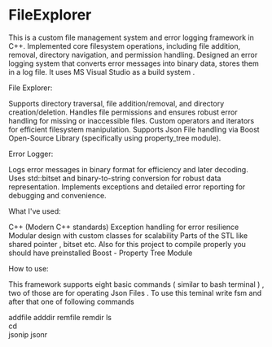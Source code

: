 # FileExplorer

This is a custom file management system and error logging framework in C++.
Implemented core filesystem operations, including file addition, removal, directory navigation, and permission handling.
Designed an error logging system that converts error messages into binary data, stores them in a log file.
It uses MS Visual Studio as a build system .

File Explorer:

  Supports directory traversal, file addition/removal, and directory creation/deletion.
  Handles file permissions and ensures robust error handling for missing or inaccessible files.
  Custom operators and iterators for efficient filesystem manipulation.
  Supports Json File handling via Boost Open-Source Library (specifically using property_tree module).

Error Logger:

  Logs error messages in binary format for efficiency and later decoding.
  Uses std::bitset and binary-to-string conversion for robust data representation.
  Implements exceptions and detailed error reporting for debugging and convenience.

What I've used:

  C++ (Modern C++ standards)
  Exception handling for error resilience
  Modular design with custom classes for scalability
  Parts of the STL like shared pointer , bitset etc. 
  Also for this project to compile properly you should have preinstalled Boost - Property Tree Module

How to use:

  This framework supports eight basic commands ( similar to bash terminal ) , two of those are for operating Json Files . 
  To use this teminal write fsm and after that one of following commands 
  
  addfile
  adddir 
  remfile
  remdir
  ls  
  cd  
  jsonip 
  jsonr 

